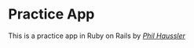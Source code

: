 # Practice App

This is a practice app in Ruby on Rails by [*Phil Haussler*](http://www.marblespark.com)
